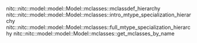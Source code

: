 nitc::nitc::model::model::Model::mclasses::mclassdef_hierarchy
nitc::nitc::model::model::Model::mclasses::intro_mtype_specialization_hierarchy
nitc::nitc::model::model::Model::mclasses::full_mtype_specialization_hierarchy
nitc::nitc::model::model::Model::mclasses::get_mclasses_by_name